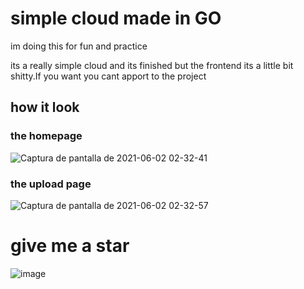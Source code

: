 # simple cloud made in GO
im doing this for fun and practice

its a really simple cloud and its finished but the frontend its a little bit shitty.If you want you cant apport to the project
## how it look
### the homepage
![Captura de pantalla de 2021-06-02 02-32-41](https://user-images.githubusercontent.com/78381898/120442130-ead8b900-c34a-11eb-9a62-62017871ca68.png)
### the upload page
![Captura de pantalla de 2021-06-02 02-32-57](https://user-images.githubusercontent.com/78381898/120442134-ead8b900-c34a-11eb-9cbb-b4b24de0de22.png)

# give me a star
![image](https://user-images.githubusercontent.com/66473662/118324614-e184cb00-b4c7-11eb-8e9c-4812996e736c.png)
